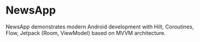 # NewsApp
NewsApp demonstrates modern Android development with Hilt, Coroutines, Flow, Jetpack (Room, ViewModel) based on MVVM architecture.
